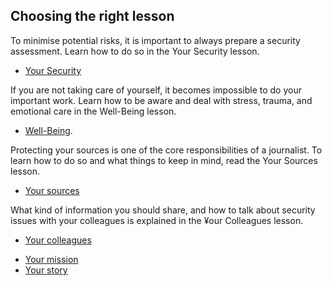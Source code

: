 
## Choosing the right lesson

To minimise potential risks, it is important to always prepare a security assessment. Learn how to do so in the Your Security lesson.
* [Your Security](topics/understand-2-security/1-your-security/1-intro.md)

If you are not taking care of yourself, it becomes impossible to do your important work.  Learn how to be aware and deal with stress, trauma, and emotional care in the Well-Being lesson.
* [Well-Being](topics/understand-2-security/2-your-well-being/1-intro.md).

Protecting your sources is one of the core responsibilities of a journalist. To learn how to do so and what things to keep in mind, read the Your Sources lesson.
* [Your sources](topics/understand-2-security/4-your-sources-journo/1-intro.md)

What kind of information you should share, and how to talk about security issues with your colleagues is explained in the ¥our Colleagues lesson.
* [Your colleagues](topics/understand-2-security/5-your-colleagues/1-intro.md)

- [Your mission](topics/understand-2-security/3-your-mission-hrd/1-intro.md)
- [Your story](topics/understand-2-security/3-your-story-journo/1-intro.md)
